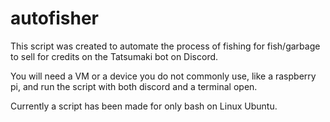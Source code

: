# autofisher
This script was created to automate the process of fishing for fish/garbage to sell for credits on the Tatsumaki bot on Discord.

You will need a VM or a device you do not commonly use, like a raspberry pi, and run the script with both discord and a terminal open.

Currently a script has been made for only bash on Linux Ubuntu.
